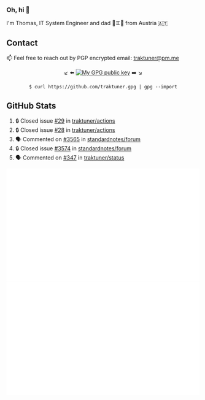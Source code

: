 ### Oh, hi 👋

I'm Thomas, IT System Engineer and dad 👶♊️👶 from Austria 🇦🇹

<!--
**traktuner/traktuner** is a ✨ _special_ ✨ repository because its `README.md` (this file) appears on your GitHub profile.

Here are some ideas to get you started:

- 🔭 I’m currently working on ...
- 🌱 I’m currently learning ...
- 👯 I’m looking to collaborate on ...
- 🤔 I’m looking for help with ...
- 💬 Ask me about ...
- 📫 How to reach me: ...
- 😄 Pronouns: ...
- ⚡ Fun fact: ...
-->

## Contact
📫 Feel free to reach out by PGP encrypted email:
traktuner@pm.me

<div align="center" markdown="1">

↙️ ⬅️ [![My GPG public key](https://img.shields.io/badge/PGP%20public%20key-6D4AFF?style=for-the-badge)](https://github.com/traktuner.gpg) ➡️ ↘️

```shell
$ curl https://github.com/traktuner.gpg | gpg --import
```

</div>

## GitHub Stats
<!--START_SECTION:activity-->
1. 🔒 Closed issue [#29](https://github.com/traktuner/actions/issues/29) in [traktuner/actions](https://github.com/traktuner/actions)
2. 🔒 Closed issue [#28](https://github.com/traktuner/actions/issues/28) in [traktuner/actions](https://github.com/traktuner/actions)
3. 🗣 Commented on [#3565](https://github.com/standardnotes/forum/issues/3565#issuecomment-2092584098) in [standardnotes/forum](https://github.com/standardnotes/forum)
4. 🔒 Closed issue [#3574](https://github.com/standardnotes/forum/issues/3574) in [standardnotes/forum](https://github.com/standardnotes/forum)
5. 🗣 Commented on [#347](https://github.com/traktuner/status/issues/347#issuecomment-2092558315) in [traktuner/status](https://github.com/traktuner/status)
<!--END_SECTION:activity-->

![](https://github.com/traktuner/traktuner/blob/master/generated/overview.svg)
![](https://github.com/traktuner/traktuner/blob/master/generated/languages.svg)
